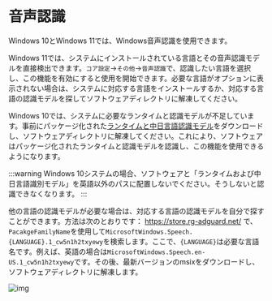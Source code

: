 # 音声認識

Windows 10とWindows 11では、Windows音声認識を使用できます。

Windows 11では、システムにインストールされている言語とその音声認識モデルを直接検出できます。`コア設定`->`その他`->`音声認識`で、認識したい言語を選択し、この機能を有効にすると使用を開始できます。必要な言語がオプションに表示されない場合は、システムに対応する言語をインストールするか、対応する言語の認識モデルを探してソフトウェアディレクトリに解凍してください。

Windows 10では、システムに必要なランタイムと認識モデルが不足しています。事前にパッケージ化された[ランタイムと中日言語認識モデル](https://1drv.ms/u/c/e598ac1f7a133b29/EaAWXcYACl9KnKHtuzMg2csB0XBGhR2d3-136PhM8B7B8Q?e=zE1dwj)をダウンロードし、ソフトウェアディレクトリに解凍してください。これにより、ソフトウェアはパッケージ化されたランタイムと認識モデルを認識し、この機能を使用できるようになります。

:::warning
Windows 10システムの場合、ソフトウェアと「ランタイムおよび中日言語識別モデル」を英語以外のパスに配置しないでください。そうしないと認識できなくなります。
:::

他の言語の認識モデルが必要な場合は、対応する言語の認識モデルを自分で探すことができます。方法は次のとおりです：
https://store.rg-adguard.net/ で、`PacakgeFamilyName`を使用して`MicrosoftWindows.Speech.{LANGUAGE}.1_cw5n1h2txyewy`を検索します。ここで、`{LANGUAGE}`は必要な言語名です。例えば、英語の場合は`MicrosoftWindows.Speech.en-US.1_cw5n1h2txyewy`です。その後、最新バージョンのmsixをダウンロードし、ソフトウェアディレクトリに解凍します。

![img](https://image.lunatranslator.org/zh/srpackage.png)